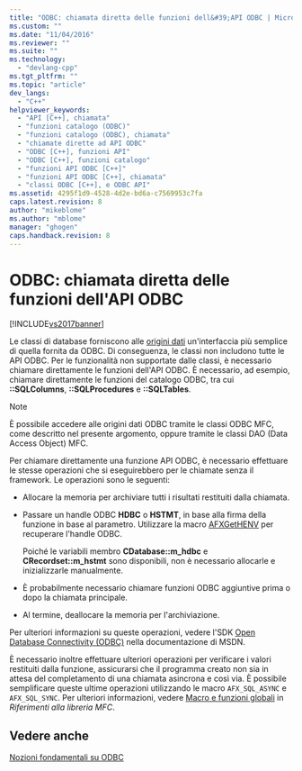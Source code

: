 ```yaml
---
title: "ODBC: chiamata diretta delle funzioni dell&#39;API ODBC | Microsoft Docs"
ms.custom: ""
ms.date: "11/04/2016"
ms.reviewer: ""
ms.suite: ""
ms.technology: 
  - "devlang-cpp"
ms.tgt_pltfrm: ""
ms.topic: "article"
dev_langs: 
  - "C++"
helpviewer_keywords: 
  - "API [C++], chiamata"
  - "funzioni catalogo (ODBC)"
  - "funzioni catalogo (ODBC), chiamata"
  - "chiamate dirette ad API ODBC"
  - "ODBC [C++], funzioni API"
  - "ODBC [C++], funzioni catalogo"
  - "funzioni API ODBC [C++]"
  - "funzioni API ODBC [C++], chiamata"
  - "classi ODBC [C++], e ODBC API"
ms.assetid: 4295f1d9-4528-4d2e-bd6a-c7569953c7fa
caps.latest.revision: 8
author: "mikeblome"
ms.author: "mblome"
manager: "ghogen"
caps.handback.revision: 8
---
```

# ODBC: chiamata diretta delle funzioni dell&#39;API ODBC
[!INCLUDE[vs2017banner](../../assembler/inline/includes/vs2017banner.md)]

Le classi di database forniscono alle [origini dati](../../data/odbc/data-source-odbc.md) un'interfaccia più semplice di quella fornita da ODBC.  Di conseguenza, le classi non includono tutte le API ODBC.  Per le funzionalità non supportate dalle classi, è necessario chiamare direttamente le funzioni dell'API ODBC.  È necessario, ad esempio, chiamare direttamente le funzioni del catalogo ODBC, tra cui **::SQLColumns**, **::SQLProcedures** e **::SQLTables**.  
  
> [!NOTE]
>  È possibile accedere alle origini dati ODBC tramite le classi ODBC MFC, come descritto nel presente argomento, oppure tramite le classi DAO \(Data Access Object\) MFC.  
  
 Per chiamare direttamente una funzione API ODBC, è necessario effettuare le stesse operazioni che si eseguirebbero per le chiamate senza il framework.  Le operazioni sono le seguenti:  
  
-   Allocare la memoria per archiviare tutti i risultati restituiti dalla chiamata.  
  
-   Passare un handle ODBC **HDBC** o **HSTMT**, in base alla firma della funzione in base al parametro.  Utilizzare la macro [AFXGetHENV](../Topic/AfxGetHENV.md) per recuperare l'handle ODBC.  
  
     Poiché le variabili membro **CDatabase::m\_hdbc** e **CRecordset::m\_hstmt** sono disponibili, non è necessario allocarle e inizializzarle manualmente.  
  
-   È probabilmente necessario chiamare funzioni ODBC aggiuntive prima o dopo la chiamata principale.  
  
-   Al termine, deallocare la memoria per l'archiviazione.  
  
 Per ulteriori informazioni su queste operazioni, vedere l'SDK [Open Database Connectivity \(ODBC\)](https://msdn.microsoft.com/en-us/library/ms710252.aspx) nella documentazione di MSDN.  
  
 È necessario inoltre effettuare ulteriori operazioni per verificare i valori restituiti dalla funzione, assicurarsi che il programma creato non sia in attesa del completamento di una chiamata asincrona e così via.  È possibile semplificare queste ultime operazioni utilizzando le macro `AFX_SQL_ASYNC` e `AFX_SQL_SYNC`.  Per ulteriori informazioni, vedere [Macro e funzioni globali](../Topic/Macros,%20Global%20Functions,%20and%20Global%20Variables.md) in *Riferimenti alla libreria MFC*.  
  
## Vedere anche  
 [Nozioni fondamentali su ODBC](../../data/odbc/odbc-basics.md)